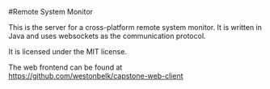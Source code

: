 #Remote System Monitor

This is the server for a cross-platform remote system monitor. It is written in Java and uses websockets as the communication protocol.

It is licensed under the MIT license.

The web frontend can be found at https://github.com/westonbelk/capstone-web-client
